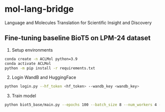 # mol-lang-bridge
Language and Molecules Translation for Scientific Insight and Discovery

## Fine-tuning baseline BioT5 on LPM-24 dataset
1. Setup environments
```zsh
conda create -n ACLMol python=3.9
conda activate ACLMol
python -m pip install -r requirements.txt
```

2. Login WandB and HuggingFace
```zsh
python login.py --hf_token <hf_token> --wandb_key <wandb_key>
```

3. Train model
```zsh
python biot5_base/main.py --epochs 100 --batch_size 8 --num_workers 4 --cuda --precision '32'
```